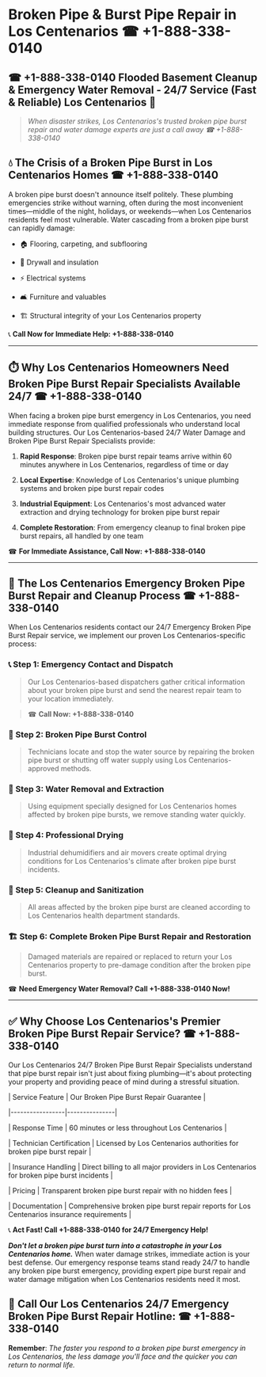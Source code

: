 # Broken Pipe & Burst Pipe Repair in Los Centenarios ☎ +1-888-338-0140  
## ☎ +1-888-338-0140 Flooded Basement Cleanup & Emergency Water Removal - 24/7 Service (Fast & Reliable) Los Centenarios 🚨  

> *When disaster strikes, Los Centenarios's trusted broken pipe burst repair and water damage experts are just a call away ☎ +1-888-338-0140*  

## 💧 The Crisis of a Broken Pipe Burst in Los Centenarios Homes ☎ +1-888-338-0140  

A broken pipe burst doesn't announce itself politely. These plumbing emergencies strike without warning, often during the most inconvenient times—middle of the night, holidays, or weekends—when Los Centenarios residents feel most vulnerable. Water cascading from a broken pipe burst can rapidly damage:  

* 🏠 Flooring, carpeting, and subflooring  
* 🧱 Drywall and insulation  
* ⚡ Electrical systems  
* 🛋️ Furniture and valuables  
* 🏗️ Structural integrity of your Los Centenarios property  

📞 **Call Now for Immediate Help: +1-888-338-0140**  

---  

## ⏱️ Why Los Centenarios Homeowners Need Broken Pipe Burst Repair Specialists Available 24/7 ☎ +1-888-338-0140  

When facing a broken pipe burst emergency in Los Centenarios, you need immediate response from qualified professionals who understand local building structures. Our Los Centenarios-based 24/7 Water Damage and Broken Pipe Burst Repair Specialists provide:  

1. **Rapid Response**: Broken pipe burst repair teams arrive within 60 minutes anywhere in Los Centenarios, regardless of time or day  
2. **Local Expertise**: Knowledge of Los Centenarios's unique plumbing systems and broken pipe burst repair codes  
3. **Industrial Equipment**: Los Centenarios's most advanced water extraction and drying technology for broken pipe burst repair  
4. **Complete Restoration**: From emergency cleanup to final broken pipe burst repairs, all handled by one team  

☎ **For Immediate Assistance, Call Now: +1-888-338-0140**  

---  

## 🔧 The Los Centenarios Emergency Broken Pipe Burst Repair and Cleanup Process ☎ +1-888-338-0140  

When Los Centenarios residents contact our 24/7 Emergency Broken Pipe Burst Repair service, we implement our proven Los Centenarios-specific process:  

### 📞 Step 1: Emergency Contact and Dispatch  
> Our Los Centenarios-based dispatchers gather critical information about your broken pipe burst and send the nearest repair team to your location immediately.  
> ☎ **Call Now: +1-888-338-0140**  

### 🚿 Step 2: Broken Pipe Burst Control  
> Technicians locate and stop the water source by repairing the broken pipe burst or shutting off water supply using Los Centenarios-approved methods.  

### 🌊 Step 3: Water Removal and Extraction  
> Using equipment specially designed for Los Centenarios homes affected by broken pipe bursts, we remove standing water quickly.  

### 💨 Step 4: Professional Drying  
> Industrial dehumidifiers and air movers create optimal drying conditions for Los Centenarios's climate after broken pipe burst incidents.  

### 🧼 Step 5: Cleanup and Sanitization  
> All areas affected by the broken pipe burst are cleaned according to Los Centenarios health department standards.  

### 🏗️ Step 6: Complete Broken Pipe Burst Repair and Restoration  
> Damaged materials are repaired or replaced to return your Los Centenarios property to pre-damage condition after the broken pipe burst.  

☎ **Need Emergency Water Removal? Call +1-888-338-0140 Now!**  

---  

## ✅ Why Choose Los Centenarios's Premier Broken Pipe Burst Repair Service? ☎ +1-888-338-0140  

Our Los Centenarios 24/7 Broken Pipe Burst Repair Specialists understand that pipe burst repair isn't just about fixing plumbing—it's about protecting your property and providing peace of mind during a stressful situation.  

| Service Feature | Our Broken Pipe Burst Repair Guarantee |  
|-----------------|---------------|  
| Response Time | 60 minutes or less throughout Los Centenarios |  
| Technician Certification | Licensed by Los Centenarios authorities for broken pipe burst repair |  
| Insurance Handling | Direct billing to all major providers in Los Centenarios for broken pipe burst incidents |  
| Pricing | Transparent broken pipe burst repair with no hidden fees |  
| Documentation | Comprehensive broken pipe burst repair reports for Los Centenarios insurance requirements |  

📞 **Act Fast! Call +1-888-338-0140 for 24/7 Emergency Help!**  

***Don't let a broken pipe burst turn into a catastrophe in your Los Centenarios home.*** When water damage strikes, immediate action is your best defense. Our emergency response teams stand ready 24/7 to handle any broken pipe burst emergency, providing expert pipe burst repair and water damage mitigation when Los Centenarios residents need it most.  

## 📱 Call Our Los Centenarios 24/7 Emergency Broken Pipe Burst Repair Hotline: ☎ +1-888-338-0140  

**Remember**: *The faster you respond to a broken pipe burst emergency in Los Centenarios, the less damage you'll face and the quicker you can return to normal life.*